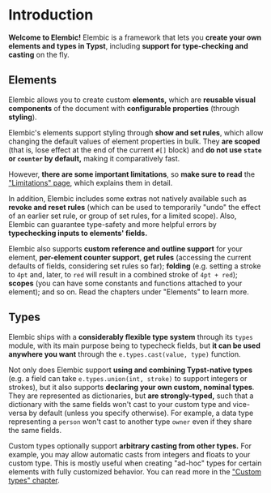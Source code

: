 # Introduction

**Welcome to Elembic!** Elembic is a framework that lets you **create your own elements and types in Typst**, including **support for type-checking and casting** on the fly.

## Elements

Elembic allows you to create custom **elements,** which are **reusable visual components** of the document with **configurable properties** (through **styling**).

Elembic's elements support styling through **show and set rules**, which allow changing the default values of element properties in bulk. They **are scoped** (that is, lose effect at the end of the current `#[]` block) and **do not use `state` or `counter` by default,** making it comparatively fast.

However, **there are some important limitations**, so **make sure to read** the ["Limitations" page](../about/limitations.md), which explains them in detail.

In addition, Elembic includes some extras not natively available such as **revoke and reset rules** (which can be used to temporarily "undo" the effect of an earlier set rule, or group of set rules, for a limited scope). Also, Elembic can guarantee type-safety and more helpful errors by **typechecking inputs to elements' fields.**

Elembic also supports **custom reference and outline support** for your element, **per-element counter support**, **get rules** (accessing the current defaults of fields, considering set rules so far); **folding** (e.g. setting a stroke to `4pt` and, later, to `red` will result in a combined stroke of `4pt + red`); **scopes** (you can have some constants and functions attached to your element); and so on. Read the chapters under "Elements" to learn more.

## Types

Elembic ships with a **considerably flexible type system** through its `types` module, with its main purpose being to typecheck fields, but **it can be used anywhere you want** through the `e.types.cast(value, type)` function.

Not only does Elembic support **using and combining Typst-native types** (e.g. a field can take `e.types.union(int, stroke)` to support integers or strokes), but it also supports **declaring your own custom, nominal types**. They are represented as dictionaries, but **are strongly-typed,** such that a dictionary with the same fields won't cast to your custom type and vice-versa by default (unless you specify otherwise). For example, a data type representing a `person` won't cast to another type `owner` even if they share the same fields.

Custom types optionally support **arbitrary casting from other types.** For example, you may allow automatic casts from integers and floats to your custom type. This is mostly useful when creating "ad-hoc" types for certain elements with fully customized behavior. You can read more in the ["Custom types" chapter](./types/custom-types/.).
